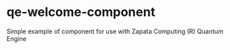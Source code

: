 # qe-welcome-component
Simple example of component for use with Zapata Computing (R) Quantum Engine
